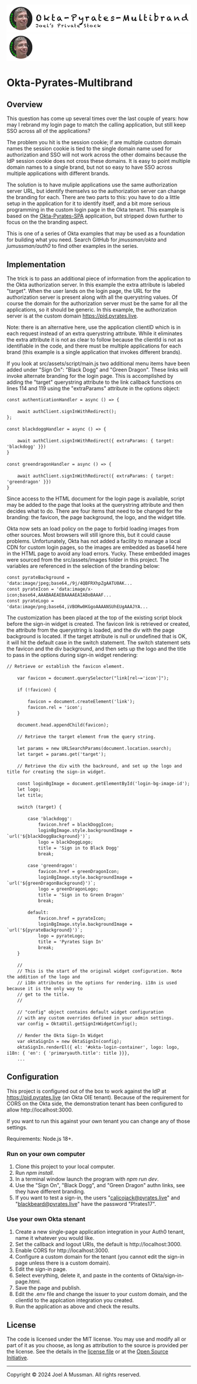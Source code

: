 [//]: # (README.md)
[//]: # (Copyright © 2024 Joel A Mussman. All rights reserved.)
[//]: #

![Banner Light](./.assets/banner-okta-pyrates-multibrand-light.png#gh-light-mode-only)
![banner Dark](./.assets/banner-okta-pyrates-multibrand-dark.png#gh-dark-mode-only)

# Okta-Pyrates-Multibrand

## Overview

This question has come up several times over the last couple of years: how may I rebrand my login page to
match the calling application, but still keep SSO across all of the applications?

The problem you hit is the session cookie; if are multiple custom domain names the session cookie is tied to the single domain name used for authorization
and SSO will not work across the other domains because the IdP session cookie does not cross these domains.
It is easy to point multiple domain names to a single brand, but not so easy to have SSO across multiple applications with different brands.

The solution is to have muliple applications use the same authorization server URL, but identify themselvs so
the authorization server can change the branding for each.
There are two parts to this: you have to do a little setup in the application for it to identify itself,
and a bit more serious programming in the custom login page in the Okta tenant.
This example is based on the [Okta-Pyrates-SPA](https://github.com/jmussman/okta-pyrates-spa) application, but stripped down further
to focus on the the branding aspect.

This is one of a series of Okta examples that may be used as a foundation for building
what you need.
Search GitHub for *jmussman/okta* and *jumussman/auth0* to find other examples in the series.

## Implementation

The trick is to pass an additional piece of information from the application to the Okta authorization server.
In this example the extra attribute is labeled "target".
When the user lands on the login page, the URL for the authorization server is present along with all the querystring values.
Of course the domain for the authorization server must be the same for all the applications, so it should be generic.
In this example, the authorization server is at the custom domain https://pid.pyrates.live.

Note: there is an alternative here, use the application clientID which is in each request instead of an extra querystring attribute.
While it eliminates the extra attribute it is not as clear to follow because the clientId is not as identifiable in the code, and there
must be multiple applications for each brand (this example is a single application that invokes different brands).

If you look at src/assets/script/main.js two additional menu items have been added under "Sign On":
"Black Dogg" and "Green Dragon".
These links will invoke alternate branding for the login page.
This is accomplished by adding the "target" querystring attribute to the link callback functions on lines 114 and 119 using
the "extraParams" attribute in the options object:

```
const authenticationHandler = async () => {

    await authClient.signInWithRedirect();
};

const blackdoggHandler = async () => {

    await authClient.signInWithRedirect({ extraParams: { target: 'blackdogg' }})
}

const greendragonHandler = async () => {

    await authClient.signInWithRedirect({ extraParams: { target: 'greendragon' }})
}
```

Since access to the HTML document for the login page is available, script may be added to the page that looks at the
querystring attribute and then decides what to do.
There are four items that need to be changed for the branding: the favicon, the page background, the logo, and the widget title.

Okta now sets an load policy on the page to forbid loading images from other sources.
Most browsers will still ignore this, but it could cause problems.
Unfortunately, Okta has not added a facility to manage a local CDN for custom login pages,
so the images are embedded as base64 here in the HTML page to avoid any load errors.
Yucky.
These embedded images were sourced from the src/assets/images folder in this project.
The variables are referenced in the selection of the branding below:

```
const pyrateBackground = 'data:image/jpeg;base64,/9j/4QBFRXhpZgAATU0AK...
const pyrateIcon = 'data:image/x-icon;base64,AAABAAEAEBAAAAEAIABoBAAAF...
const pyrateLogo = 'data:image/png;base64,iVBORw0KGgoAAAANSUhEUgAAAJYA...
```

The customization has been placed at the top of the existing script block before the sign-in widget is created.
The favicon link is retrieved or created, the attribute from the querystring is loaded, and the div with the page background is located.
If the target attribute is null or undefined that is OK, it will hit the default case in the switch statement.
The switch statement sets the favicon and the div background, and then sets up the logo and the title to pass in the options during
sign-in widget rendering:

```
// Retrieve or establish the favicon element.

    var favicon = document.querySelector("link[rel~='icon']");

    if (!favicon) {

        favicon = document.createElement('link');
        favicon.rel = 'icon';
    }

    document.head.appendChild(favicon);

    // Retrieve the target element from the query string.

    let params = new URLSearchParams(document.location.search);
    let target = params.get('target');

    // Retrieve the div with the backround, and set up the logo and title for creating the sign-in widget.

    const loginBgImage = document.getElementById('login-bg-image-id');
    let logo;
    let title;
    
    switch (target) {

        case 'blackdogg':
            favicon.href = blackDoggIcon;
            loginBgImage.style.backgroundImage = `url('${blackDoggBackground}')`;
            logo = blackDoggLogo;
            title = 'Sign in to Black Dogg'
            break;

        case 'greendragon':
            favicon.href = greenDragonIcon;
            loginBgImage.style.backgroundImage = `url('${greenDragonBackground}')`;
            logo = greenDragonLogo;
            title = 'Sign in to Green Dragon'
            break;

        default:
            favicon.href = pyrateIcon;
            loginBgImage.style.backgroundImage = `url('${pyrateBackground}')`;
            logo = pyrateLogo;
            title = 'Pyrates Sign In'
            break;
    }

    //
    // This is the start of the original widget configuration. Note the addition of the logo and
    // i18n attributes in the options for rendering. i18n is used because it is the only way to
    // get to the title.
    //

    // "config" object contains default widget configuration
    // with any custom overrides defined in your admin settings.
    var config = OktaUtil.getSignInWidgetConfig();

    // Render the Okta Sign-In Widget
    var oktaSignIn = new OktaSignIn(config);
    oktaSignIn.renderEl({ el: '#okta-login-container', logo: logo, i18n: { 'en': { 'primaryauth.title': title }}},
    ...
```

## Configuration

This project is configured out of the box to work against the IdP at https://pid.pyrates.live (an Okta OIE tenant).
Because of the requirement for CORS on the Okta side, the demonstration tenant has been configured to allow http://localhost:3000.

If you want to run this against your own tenant you can change any of those settings.

Requirements: Node.js 18+.

### Run on your own computer

1. Clone this project to your local computer.
1. Run *npm install*.
1. In a terminal window launch the program with *npm run dev*.
1. Use the "Sign On", "Black Dogg", and "Green Dragon" authn links, see they have different branding.
1. If you want to test a sign-in, the users "calicojack@pyrates.live" and "blackbeard@pyrates.live" have the password "P!rates17".

### Use your own Okta stenant

1. Create a new single-page application integration in your Auth0 tenant, name it whatever you would like.
1. Set the callback and logout URIs, the default is http://localhost:3000.
1. Enable CORS for http://localhost:3000.
1. Configure a custom domain for the tenant (you cannot edit the sign-in page unless there is a custom domain).
1. Edit the sign-in page.
1. Select everything, delete it, and paste in the contents of Okta/sign-in-page.html.
1. Save the page and publish.
1. Edit the .env file and change the issuer to your custom domain, and the clientId to the applcation integration you created.
1. Run the application as above and check the results.

## License

The code is licensed under the MIT license. You may use and modify all or part of it as you choose, as long as attribution to the source is provided per the license. See the details in the [license file](./LICENSE.md) or at the [Open Source Initiative](https://opensource.org/licenses/MIT).


<hr>
Copyright © 2024 Joel A Mussman. All rights reserved.
